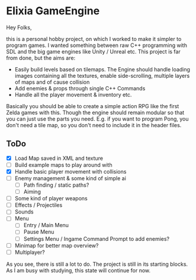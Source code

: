 # Elixia GameEngine

Hey Folks,

this is a personal hobby project, on which I worked to make it simpler to program games. I wanted something between raw C++ programming with SDL and the big game engines like Unity / Unreal etc. This project is far from done, but the aims are:

-   Easily build levels based on tilemaps. The Engine should handle loading images containing all the textures, enable side-scrolling, multiple layers of maps and of cause collision
-   Add enemies & props through single C++ Commands
-   Handle all the player movement & inventory etc.

Basically you should be able to create a simple action RPG like the first Zelda games with this.
Though the engine should remain modular so that you can just use the parts you need. E.g. if you want to program Pong, you don't need a tile map, so you don't need to include it in the header files.

## ToDo

-   [x] Load Map saved in XML and texture
-   [ ] Build example maps to play around with
-   [x] Handle basic player movement with collisions
-   [ ] Enemy management & some kind of simple ai
    -   [ ] Path finding / static paths?
    -   [ ] Aiming
-   [ ] Some kind of player weapons
-   [ ] Effects / Projectiles
-   [ ] Sounds
-   [ ] Menu
    -   [ ] Entry / Main Menu
    -   [ ] Pause Menu
    -   [ ] Settings Menu / Ingame Command Prompt to add enemies?
-   [ ] Minimap for better map overview?
-   [ ] Multiplayer?

As you see, there is still a lot to do. The project is still in its starting blocks. As I am busy with studying, this state will continue for now.

